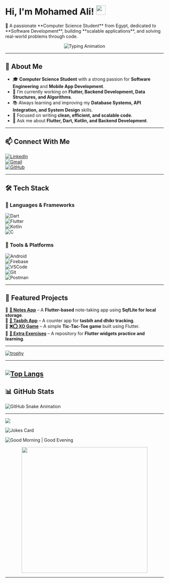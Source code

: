 <h1 align="left">
   Hi, I'm Mohamed Ali! <img src="https://media.giphy.com/media/hvRJCLFzcasrR4ia7z/giphy.gif" width="30">
</h1>

<p align="left">
   🚀 A passionate **Computer Science Student** from Egypt, dedicated to **Software Development**, building **scalable applications**, and solving real-world problems through code.  
</p>

<p align="center">
   <img src="https://readme-typing-svg.demolab.com?font=Fira+Code&size=29&pause=1000&color=eb3461&width=500&lines=Welcome+to+my+GitHub+Profile!;Flutter+Developer!;Backend+Learner!;CSE+Student!" alt="Typing Animation">
</p>

---

## 🚀 About Me  
- 🎓 **Computer Science Student** with a strong passion for **Software Engineering** and **Mobile App Development**.  
- 🔭 I’m currently working on **Flutter, Backend Development, Data Structures, and Algorithms**.  
- 📚 Always learning and improving my **Database Systems, API Integration, and System Design** skills.  
- 🎯 Focused on writing **clean, efficient, and scalable code**.  
- 💬 Ask me about **Flutter, Dart, Kotlin, and Backend Development**.  

---

## 📫 Connect With Me  
[![LinkedIn](https://img.shields.io/badge/LinkedIn-0077B5?style=for-the-badge&logo=linkedin&logoColor=white)](https://www.linkedin.com/in/muhamed-ali-shaltoot/)  
[![Gmail](https://img.shields.io/badge/Email-D14836?style=for-the-badge&logo=gmail&logoColor=white)](mailto:mohamedali3092002@gmail.com)  
[![GitHub](https://img.shields.io/badge/GitHub-181717?style=for-the-badge&logo=github&logoColor=white&labelColor=black)](https://github.com/MohamedAliShaltoot)  

---

## 🛠️ Tech Stack  
### 🔹 Languages & Frameworks  
![Dart](https://img.shields.io/badge/Dart-0175C2?style=flat&logo=dart&logoColor=white)  
![Flutter](https://img.shields.io/badge/Flutter-02569B?style=flat&logo=flutter&logoColor=white)  
![Kotlin](https://img.shields.io/badge/Kotlin-0095D5?style=flat&logo=kotlin&logoColor=white)  
![C](https://img.shields.io/badge/C-00599C?style=flat&logo=c&logoColor=white)  

### 🔹 Tools & Platforms  
![Android](https://img.shields.io/badge/Android-3DDC84?style=flat&logo=android&logoColor=white)  
![Firebase](https://img.shields.io/badge/Firebase-ffca28?style=flat&logo=firebase&logoColor=black)  
![VSCode](https://img.shields.io/badge/VS%20Code-007ACC?style=flat&logo=visual-studio-code&logoColor=white)  
![Git](https://img.shields.io/badge/Git-F05032?style=flat&logo=git&logoColor=white)  
![Postman](https://img.shields.io/badge/Postman-FF6C37?style=flat&logo=postman&logoColor=white)  

---

## 📂 Featured Projects  
🔹 **[📒 Notes App](https://github.com/MohamedAliShaltoot/TODo_App)** – A **Flutter-based** note-taking app using **SqfLite for local storage**.  
🔹 **[🕌 Tasbih App](https://github.com/MohamedAliShaltoot/Tasbih-application)** – A counter app for **tasbih and dhikr tracking**.  
🔹 **[❌⭕ XO Game](https://github.com/MohamedAliShaltoot/XO_Game)** – A simple **Tic-Tac-Toe game** built using Flutter.  
🔹 **[📌 Extra Exercises](https://github.com/MohamedAliShaltoot/Apply-on-widgets)** – A repository for **Flutter widgets practice and learning**.  

---

[![trophy](https://github-profile-trophy.vercel.app/?username=MohamedAliShaltoot&theme=darkhub)](https://github.com/ryo-ma/github-profile-trophy)

---

[![Top Langs](https://github-readme-stats.vercel.app/api/top-langs/?username=MohamedAliShaltoot&layout=compact&langs_count=8&theme=dark)](https://github.com/anuraghazra/github-readme-stats)
---

## 📊 GitHub Stats  
![GitHub Snake Animation](https://github.com/MohamedAliShaltoot/MohamedAliShaltoot/blob/output/github-contribution-grid-snake.svg)

---

![](https://komarev.com/ghpvc/?username=MohamedAliShaltoot&label=PROFILE+VIEWS&color=blue&style=for-the-badge)

![Jokes Card](https://readme-jokes.vercel.app/api)


![Good Morning | Good Evening](https://readme-time.vercel.app/api?theme=dark)


<p align="center">
   <img src="https://cdn.dribbble.com/users/1162077/screenshots/3848914/programmer.gif" width="400" />
</p>


---
  
